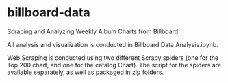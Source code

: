 # billboard-data
Scraping and Analyzing Weekly Album Charts from Billboard.

All analysis and visualization is conducted in Billboard Data Analysis.ipynb.

Web Scraping is conducted using two different Scrapy spiders (one for the Top 200 chart, and one for the catalog Chart). The script for the spiders are available separately, as well as packaged in zip folders.
